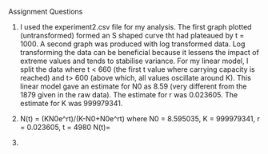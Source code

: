 Assignment Questions

1. I used the experiment2.csv file for my analysis.
   The first graph plotted (untransformed) formed an S shaped curve tht had plateaued by t = 1000. A second graph was produced with log transformed data. Log transforming the data can be beneficial because it lessens the impact of extreme values and tends to stabilise variance.
   For my linear model, I split the data where t < 660 (the first t value where carrying capacity is reached) and t> 600 (above which, all values oscillate around K). This linear model gave an estimate for N0 as 8.59 (very different from the 1879 given in the raw data). The estimate for r was 0.023605. The estimate for K was 999979341.

2. N(t) = (KN0e^rt)/(K-N0+N0e^rt)
   where N0 = 8.595035, K = 999979341, r = 0.023605, t = 4980
   N(t)=

3. 
